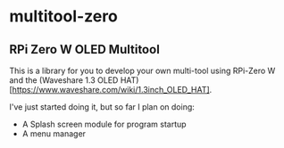 # multitool-zero
## RPi Zero W OLED Multitool

This is a library for you to develop your own multi-tool using RPi-Zero W and 
the (Waveshare 1.3 OLED HAT)[https://www.waveshare.com/wiki/1.3inch_OLED_HAT].

I've just started doing it, but so far I plan on doing:

- A Splash screen module for program startup
- A menu manager
